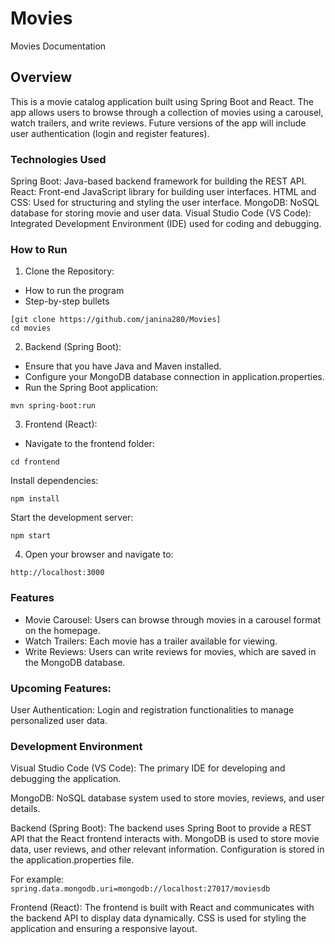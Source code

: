# Movies

Movies Documentation
## Overview
This is a movie catalog application built using Spring Boot and React. The app allows users to browse through a collection of movies using a carousel, watch trailers, and write reviews. Future versions of the app will include user authentication (login and register features).

### Technologies Used
Spring Boot: Java-based backend framework for building the REST API.
React: Front-end JavaScript library for building user interfaces.
HTML and CSS: Used for structuring and styling the user interface.
MongoDB: NoSQL database for storing movie and user data.
Visual Studio Code (VS Code): Integrated Development Environment (IDE) used for coding and debugging.

### How to Run
1. Clone the Repository:
* How to run the program
* Step-by-step bullets
```
[git clone https://github.com/janina280/Movies]
cd movies
```

2. Backend (Spring Boot):
* Ensure that you have Java and Maven installed.
* Configure your MongoDB database connection in application.properties.
* Run the Spring Boot application:
```
mvn spring-boot:run
```

3. Frontend (React):
* Navigate to the frontend folder:
```
cd frontend
```

Install dependencies:
```
npm install
```

Start the development server:
```
npm start
```

4. Open your browser and navigate to:
```
http://localhost:3000
```


### Features
* Movie Carousel: Users can browse through movies in a carousel format on the homepage.
* Watch Trailers: Each movie has a trailer available for viewing.
* Write Reviews: Users can write reviews for movies, which are saved in the MongoDB database.

### Upcoming Features:
User Authentication: Login and registration functionalities to manage personalized user data.

### Development Environment

Visual Studio Code (VS Code): The primary IDE for developing and debugging the application.

MongoDB: NoSQL database system used to store movies, reviews, and user details.

Backend (Spring Boot):
The backend uses Spring Boot to provide a REST API that the React frontend interacts with.
MongoDB is used to store movie data, user reviews, and other relevant information.
Configuration is stored in the application.properties file.

For example: 
``` spring.data.mongodb.uri=mongodb://localhost:27017/moviesdb```

Frontend (React):
The frontend is built with React and communicates with the backend API to display data dynamically.
CSS is used for styling the application and ensuring a responsive layout.

